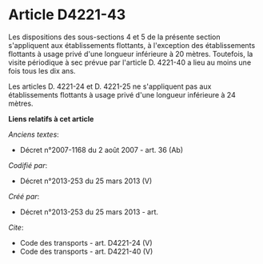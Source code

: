 # Article D4221-43

Les dispositions des sous-sections 4 et 5 de la présente section s'appliquent aux établissements flottants, à l'exception des
établissements flottants à usage privé d'une longueur inférieure à 20 mètres. Toutefois, la visite périodique à sec prévue
par l'article D. 4221-40 a lieu au moins une fois tous les dix ans. 

Les articles D. 4221-24 et D. 4221-25 ne s'appliquent pas aux établissements flottants à usage privé d'une longueur
inférieure à 24 mètres.

**Liens relatifs à cet article**

_Anciens textes_:

  - Décret n°2007-1168 du 2 août 2007 - art. 36 (Ab)

_Codifié par_:

  - Décret n°2013-253 du 25 mars 2013 (V)

_Créé par_:

  - Décret n°2013-253 du 25 mars 2013 - art.

_Cite_:

  - Code des transports - art. D4221-24 (V)
  - Code des transports - art. D4221-40 (V)
